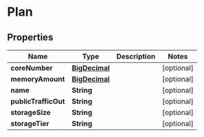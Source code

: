 
# Plan

## Properties
Name | Type | Description | Notes
------------ | ------------- | ------------- | -------------
**coreNumber** | [**BigDecimal**](BigDecimal.md) |  |  [optional]
**memoryAmount** | [**BigDecimal**](BigDecimal.md) |  |  [optional]
**name** | **String** |  |  [optional]
**publicTrafficOut** | **String** |  |  [optional]
**storageSize** | **String** |  |  [optional]
**storageTier** | **String** |  |  [optional]



